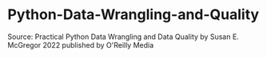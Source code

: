 # Python-Data-Wrangling-and-Quality

Source:
Practical Python Data Wrangling and Data Quality
by Susan E. McGregor
2022 published by O'Reilly Media
